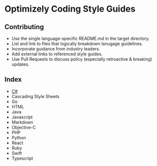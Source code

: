 # Optimizely Coding Style Guides

## Contributing

- Use the single language-specific README.md in the target directory.
- List and link to files that logically breakdown lanugage guidelines.
- Incorporate guidance from industry leaders.
- Add external links to referenced style guides. 
- Use Pull Requests to discuss policy (especially retroactive & breaking) updates.

## Index

- [C#](./csharp)
- Cascading Style Sheets
- Go
- HTML
- Java
- Javascript
- Markdown
- Objective-C
- PHP
- Python
- React
- Ruby
- Swift
- Typescript
